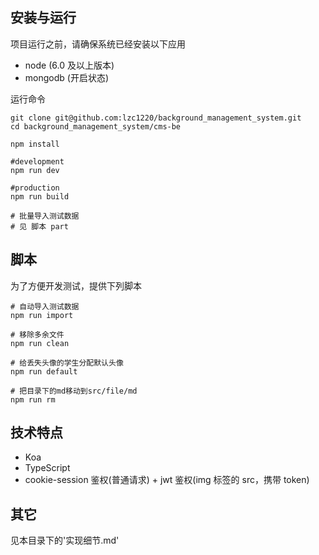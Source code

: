## 安装与运行

项目运行之前，请确保系统已经安装以下应用

- node (6.0 及以上版本)
- mongodb (开启状态)

运行命令

```
git clone git@github.com:lzc1220/background_management_system.git
cd background_management_system/cms-be

npm install

#development
npm run dev

#production
npm run build

# 批量导入测试数据
# 见 脚本 part
```

## 脚本

为了方便开发测试，提供下列脚本

```
# 自动导入测试数据
npm run import

# 移除多余文件
npm run clean

# 给丢失头像的学生分配默认头像
npm run default

# 把目录下的md移动到src/file/md
npm run rm
```

## 技术特点

- Koa
- TypeScript
- cookie-session 鉴权(普通请求) + jwt 鉴权(img 标签的 src，携带 token)

## 其它

见本目录下的'实现细节.md'
